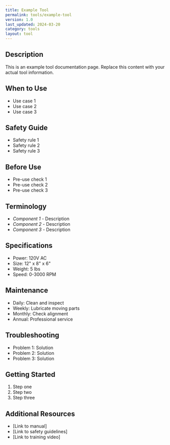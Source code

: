 ```yaml
---
title: Example Tool
permalink: tools/example-tool
version: 1.0
last_updated: 2024-03-20
category: tools
layout: tool
---
```


## Description
This is an example tool documentation page. Replace this content with your actual tool information.

## When to Use
- Use case 1
- Use case 2
- Use case 3

## Safety Guide
- Safety rule 1
- Safety rule 2
- Safety rule 3

## Before Use
- Pre-use check 1
- Pre-use check 2
- Pre-use check 3

## Terminology
- *Component 1* - Description
- *Component 2* - Description
- *Component 3* - Description

## Specifications
- Power: 120V AC
- Size: 12" x 8" x 6"
- Weight: 5 lbs
- Speed: 0-3000 RPM

## Maintenance
- Daily: Clean and inspect
- Weekly: Lubricate moving parts
- Monthly: Check alignment
- Annual: Professional service

## Troubleshooting
- Problem 1: Solution
- Problem 2: Solution
- Problem 3: Solution

## Getting Started
1. Step one
2. Step two
3. Step three

## Additional Resources
- [Link to manual]
- [Link to safety guidelines]
- [Link to training video] 